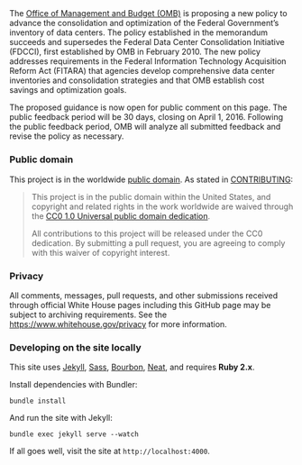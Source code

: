 ##  

The [Office of Management and Budget (OMB)](https://www.whitehouse.gov/omb/) is proposing a new policy to advance the consolidation and optimization of the Federal Government’s inventory of data centers.  The policy established in the memorandum succeeds and supersedes the Federal Data Center Consolidation Initiative (FDCCI), first established by OMB in February 2010.  The new policy addresses requirements in the Federal Information Technology Acquisition Reform Act (FITARA) that agencies develop comprehensive data center inventories and consolidation strategies and that OMB establish cost savings and optimization goals.

The proposed guidance is now open for public comment on this page. The public feedback period will be 30 days, closing on April 1, 2016. Following the public feedback period, OMB will analyze all submitted feedback and revise the policy as necessary.

### Public domain

This project is in the worldwide [public domain](LICENSE.md). As stated in [CONTRIBUTING](CONTRIBUTING.md):

> This project is in the public domain within the United States, and copyright and related rights in the work worldwide are waived through the [CC0 1.0 Universal public domain dedication](https://creativecommons.org/publicdomain/zero/1.0/).
>
> All contributions to this project will be released under the CC0 dedication. By submitting a pull request, you are agreeing to comply with this waiver of copyright interest.

### Privacy

All comments, messages, pull requests, and other submissions received through official White House pages including this GitHub page may be subject to archiving requirements. See the https://www.whitehouse.gov/privacy for more information.

### Developing on the site locally

This site uses [Jekyll](http://jekyllrb.com), [Sass](http://sass-lang.com), [Bourbon](http://bourbon.io), [Neat](http://neat.bourbon.io), and requires **Ruby 2.x**.

Install dependencies with Bundler:

```
bundle install
```

And run the site with Jekyll:

```
bundle exec jekyll serve --watch
```

If all goes well, visit the site at `http://localhost:4000`.
